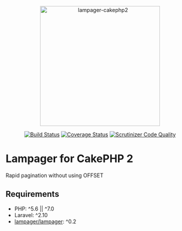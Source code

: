 <p align="center">
<img width="320" alt="lampager-cakephp2" src="https://user-images.githubusercontent.com/1351893/32145370-967f8572-bd0a-11e7-8324-10854958fd7f.png">
</p>
<p align="center">
<a href="https://travis-ci.org/lampager/lampager-cakephp2"><img src="https://travis-ci.org/lampager/lampager-cakephp2.svg?branch=master" alt="Build Status"></a>
<a href="https://coveralls.io/github/lampager/lampager-cakephp2?branch=master"><img src="https://coveralls.io/repos/github/lampager/lampager-cakephp2/badge.svg?branch=master" alt="Coverage Status"></a>
<a href="https://scrutinizer-ci.com/g/lampager/lampager-cakephp2/?branch=master"><img src="https://scrutinizer-ci.com/g/lampager/lampager-cakephp2/badges/quality-score.png?b=master" alt="Scrutinizer Code Quality"></a>
</p>

# Lampager for CakePHP 2

Rapid pagination without using OFFSET

## Requirements

- PHP: ^5.6 || ^7.0
- Laravel: ^2.10
- [lampager/lampager](https://github.com/lampager/lampager): ^0.2
